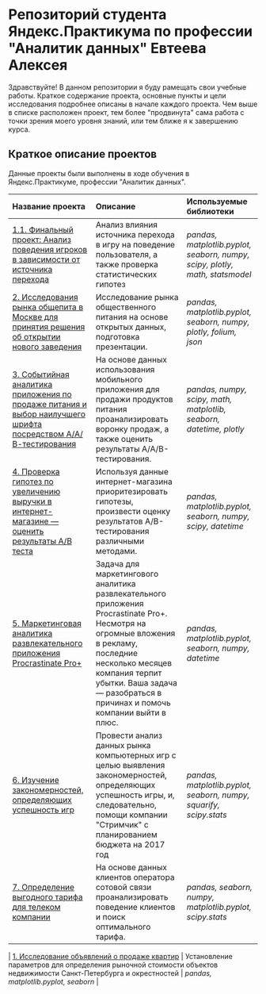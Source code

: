 # Репозиторий студента Яндекс.Практикума по профессии "Аналитик данных" Евтеева Алексея

Здравствуйте! В данном репозитории я буду рамещать свои учебные работы. Краткое содержание проекта, основные пункты и цели исследования подробнее описаны в начале каждого проекта. Чем выше в списке расположен проект, тем более "продвинута" сама работа с точки зрения моего уровня знаний, или тем ближе я к завершению курса.

## Краткое описание проектов

Данные проекты были выполнены в ходе обучения в Яндекс.Практикуме, профессии "Аналитик данных".

| Название проекта | Описание | Используемые библиотеки | 
| :---------------------- | :---------------------- | :---------------------- |
| [1.1. Финальный проект: Анализ поведения игроков в зависимости от источника перехода](final_project/gamedev) | Анализ влияния источника перехода в игру на поведение пользователя, а также проверка статистических гипотез | *pandas, matplotlib.pyplot, seaborn, numpy, scipy, plotly, math, statsmodel* |
| [2. Исследования рынка общепита в Москве для принятия решения об открытии нового заведения](moscow_places) | Исследование рынка общественного питания на основе открытых данных, подготовка презентации. | *pandas, matplotlib.pyplot, seaborn, numpy, plotly, folium, json* |
| [3. Событийная аналитика приложения по продаже питания и выбор наилучшего шрифта посредством А/А/В-тестирования](big_project_2) | На основе данных использования мобильного приложения для продажи продуктов питания проанализировать воронку продаж, а также оценить результаты A/A/B-тестирования. | *pandas, numpy, scipy, math, matplotlib, seaborn, datetime, plotly* |
| [4. Проверка гипотез по увеличению выручки в интернет-магазине — оценить результаты A/B теста](ab_test_analysis) | Используя данные интернет-магазина приоритезировать гипотезы, произвести оценку результатов A/B-тестирования различными методами. | *pandas, matplotlib.pyplot, seaborn, numpy, scipy, datetime* |
| [5. Маркетинговая аналитика развлекательного приложения Procrastinate Pro+](metrics_analysis) | Задача для маркетингового аналитика развлекательного приложения Procrastinate Pro+. Несмотря на огромные вложения в рекламу, последние несколько месяцев компания терпит убытки. Ваша задача — разобраться в причинах и помочь компании выйти в плюс. | *pandas, matplotlib.pyplot, seaborn, numpy, datetime* |
| [6. Изучение закономерностей, определяющих успешность игр](game_store) | Провести анализ данных рынка компьютерных игр с целью выявления закономерностей, определяющих успешность игры, и, следовательно, помощи компании "Стримчик" с планированием бюджета на 2017 год | *pandas, matplotlib.pyplot, seaborn, numpy, squarify, scipy.stats* |
| [7. Определение выгодного тарифа для телеком компании](tariff_analysis) | На основе данных клиентов оператора сотовой связи проанализировать поведение клиентов и поиск оптимального тарифа. | *pandas, seaborn, numpy, matplotlib.pyplot, scipy.stats* |

| [1. Исследование объявлений о продаже квартир](real_estate) | Установление параметров для определения рыночной стоимости объектов недвижимости Санкт-Петербурга и окрестностей | *pandas, matplotlib.pyplot, seaborn* |

